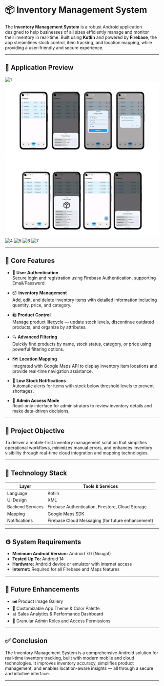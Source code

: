 # 📦 Inventory Management System

The **Inventory Management System** is a robust Android application designed to help businesses of all sizes efficiently manage and monitor their inventory in real-time. Built using **Kotlin** and powered by **Firebase**, the app streamlines stock control, item tracking, and location mapping, while providing a user-friendly and secure experience.

---

## 📸 Application Preview

![1](https://github.com/Vanshpanchal/IMS/blob/d294b0d5ae21af336265cca87b928c949fe97e40/IMS%20Previews/IMS-1.png)
![2](https://github.com/Vanshpanchal/IMS/blob/d294b0d5ae21af336265cca87b928c949fe97e40/IMS%20Previews/IMS-2.png)
![3](https://github.com/Vanshpanchal/IMS/blob/d294b0d5ae21af336265cca87b928c949fe97e40/IMS%20Previews/IMS-3.png)
![4](https://github.com/Vanshpanchal/IMS/blob/d294b0d5ae21af336265cca87b928c949fe97e40/IMS%20Previews/IMS-4.png)
![5](https://github.com/Vanshpanchal/IMS/blob/d294b0d5ae21af336265cca87b928c949fe97e40/IMS%20Previews/IMS-5.png)
![6](https://github.com/Vanshpanchal/IMS/blob/d294b0d5ae21af336265cca87b928c949fe97e40/IMS%20Previews/IMS-6.png)
![7](https://github.com/Vanshpanchal/IMS/blob/d294b0d5ae21af336265cca87b928c949fe97e40/IMS%20Previews/IMS-7.png)

---

## 🧩 Core Features

- 🔐 **User Authentication**  
  Secure login and registration using Firebase Authentication, supporting Email/Password.

- 📦 **Inventory Management**  
  Add, edit, and delete inventory items with detailed information including quantity, price, and category.

- 🛍️ **Product Control**  
  Manage product lifecycle — update stock levels, discontinue outdated products, and organize by attributes.

- 🔍 **Advanced Filtering**  
  Quickly find products by name, stock status, category, or price using powerful filtering options.

- 🗺️ **Location Mapping**  
  Integrated with Google Maps API to display inventory item locations and provide real-time navigation assistance.

- 🚨 **Low Stock Notifications**  
  Automatic alerts for items with stock below threshold levels to prevent shortages.

- 👤 **Admin Access Mode**  
  Read-only interface for administrators to review inventory details and make data-driven decisions.

---

## 🎯 Project Objective

To deliver a mobile-first inventory management solution that simplifies operational workflows, minimizes manual errors, and enhances inventory visibility through real-time cloud integration and mapping technologies.

---

## 🚀 Technology Stack

| Layer             | Tools & Services            |
|------------------|-----------------------------|
| Language          | Kotlin                      |
| UI Design         | XML                         |
| Backend Services  | Firebase Authentication, Firestore, Cloud Storage |
| Mapping           | Google Maps SDK             |
| Notifications     | Firebase Cloud Messaging (for future enhancement) |

---

## ⚙️ System Requirements

- **Minimum Android Version:** Android 7.0 (Nougat)
- **Tested Up To:** Android 14
- **Hardware:** Android device or emulator with internet access
- **Internet:** Required for all Firebase and Maps features

---

## 🔮 Future Enhancements

- 🖼️ Product Image Gallery
- 🎨 Customizable App Theme & Color Palette
- 📊 Sales Analytics & Performance Dashboard
- 🔐 Granular Admin Roles and Access Permissions

---

## ✅ Conclusion

The Inventory Management System is a comprehensive Android solution for real-time inventory tracking, built with modern mobile and cloud technologies. It improves inventory accuracy, simplifies product management, and enables location-aware insights — all through a secure and intuitive interface.

---
